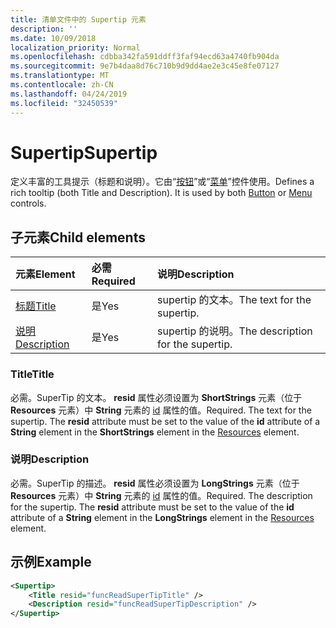 ```yaml
---
title: 清单文件中的 Supertip 元素
description: ''
ms.date: 10/09/2018
localization_priority: Normal
ms.openlocfilehash: cdbba342fa591ddff3faf94ecd63a4740fb904da
ms.sourcegitcommit: 9e7b4daa8d76c710b9d9dd4ae2e3c45e8fe07127
ms.translationtype: MT
ms.contentlocale: zh-CN
ms.lasthandoff: 04/24/2019
ms.locfileid: "32450539"
---
```

# <a name="supertip"></a><span data-ttu-id="1458b-102">Supertip</span><span class="sxs-lookup"><span data-stu-id="1458b-102">Supertip</span></span>

<span data-ttu-id="1458b-p101">定义丰富的工具提示（标题和说明）。它由“[按钮](control.md#button-control)”或“[菜单](control.md#menu-dropdown-button-controls)”控件使用。</span><span class="sxs-lookup"><span data-stu-id="1458b-p101">Defines a rich tooltip (both Title and Description). It is used by both [Button](control.md#button-control) or [Menu](control.md#menu-dropdown-button-controls)  controls.</span></span>

## <a name="child-elements"></a><span data-ttu-id="1458b-105">子元素</span><span class="sxs-lookup"><span data-stu-id="1458b-105">Child elements</span></span>

|  <span data-ttu-id="1458b-106">元素</span><span class="sxs-lookup"><span data-stu-id="1458b-106">Element</span></span> |  <span data-ttu-id="1458b-107">必需</span><span class="sxs-lookup"><span data-stu-id="1458b-107">Required</span></span>  |  <span data-ttu-id="1458b-108">说明</span><span class="sxs-lookup"><span data-stu-id="1458b-108">Description</span></span>  |
|:-----|:-----|:-----|
|  [<span data-ttu-id="1458b-109">标题</span><span class="sxs-lookup"><span data-stu-id="1458b-109">Title</span></span>](#title)        | <span data-ttu-id="1458b-110">是</span><span class="sxs-lookup"><span data-stu-id="1458b-110">Yes</span></span> |   <span data-ttu-id="1458b-111">supertip 的文本。</span><span class="sxs-lookup"><span data-stu-id="1458b-111">The text for the supertip.</span></span>         |
|  [<span data-ttu-id="1458b-112">说明</span><span class="sxs-lookup"><span data-stu-id="1458b-112">Description</span></span>](#description)  | <span data-ttu-id="1458b-113">是</span><span class="sxs-lookup"><span data-stu-id="1458b-113">Yes</span></span> |  <span data-ttu-id="1458b-114">supertip 的说明。</span><span class="sxs-lookup"><span data-stu-id="1458b-114">The description for the supertip.</span></span>    |

### <a name="title"></a><span data-ttu-id="1458b-115">Title</span><span class="sxs-lookup"><span data-stu-id="1458b-115">Title</span></span>

<span data-ttu-id="1458b-p102">必需。SuperTip 的文本。 **resid** 属性必须设置为 **ShortStrings** 元素（位于 **Resources** 元素）中 **String** 元素的 [id](resources.md) 属性的值。</span><span class="sxs-lookup"><span data-stu-id="1458b-p102">Required. The text for the supertip. The  **resid** attribute must be set to the value of the **id** attribute of a **String** element in the **ShortStrings** element in the [Resources](resources.md) element.</span></span>

### <a name="description"></a><span data-ttu-id="1458b-119">说明</span><span class="sxs-lookup"><span data-stu-id="1458b-119">Description</span></span>

<span data-ttu-id="1458b-p103">必需。SuperTip 的描述。 **resid** 属性必须设置为 **LongStrings** 元素（位于 **Resources** 元素）中 **String** 元素的 [id](resources.md) 属性的值。</span><span class="sxs-lookup"><span data-stu-id="1458b-p103">Required. The description for the supertip. The  **resid** attribute must be set to the value of the **id** attribute of a **String** element in the **LongStrings** element in the [Resources](resources.md) element.</span></span>

## <a name="example"></a><span data-ttu-id="1458b-123">示例</span><span class="sxs-lookup"><span data-stu-id="1458b-123">Example</span></span>

```xml
<Supertip>
    <Title resid="funcReadSuperTipTitle" />
    <Description resid="funcReadSuperTipDescription" />
</Supertip>
```
